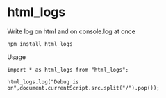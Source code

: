 # html_logs
Write log on html and on console.log at once  

```
npm install html_logs
```

Usage
```
import * as html_logs from "html_logs";

html_logs.log("Debug is on",document.currentScript.src.split("/").pop());
````

